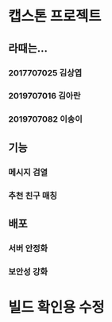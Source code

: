 # 캡스톤 프로젝트
## 라때는...
### 2017707025 김상엽
### 2019707016 김아란
### 2019707082 이송이


## 기능
### 메시지 검열
### 추천 친구 매칭

## 배포
### 서버 안정화
### 보안성 강화

# 빌드 확인용 수정